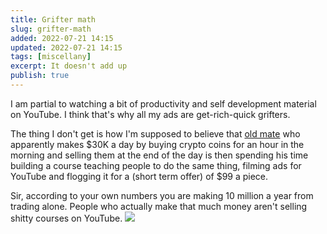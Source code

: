 ```yaml
---
title: Grifter math
slug: grifter-math
added: 2022-07-21 14:15
updated: 2022-07-21 14:15
tags: [miscellany]
excerpt: It doesn't add up
publish: true
---
```


I am partial to watching a bit of productivity and self development material on YouTube. I think that's why all my ads are get-rich-quick grifters.

The thing I don't get is how I'm supposed to believe that [old mate](https://en.wiktionary.org/wiki/old_mate) who apparently makes $30K a day by buying crypto coins for an hour in the morning and selling them at the end of the day is then spending his time building a course teaching people to do the same thing, filming ads for YouTube and flogging it for a (short term offer) of $99 a piece.

Sir, according to your own numbers you are making 10 million a year from trading alone. People who actually make that much money aren't selling shitty courses on YouTube.
<img class="webfeedsFeaturedVisual" src="https://rachsmith.com/feedly-nothing.png" />